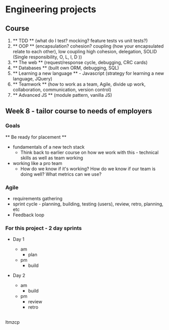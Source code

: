 # Engineering projects

## Course
1. ** TDD ** (what do I test? mocking? feature tests vs unit tests?)
2. ** OOP ** (encapsulation? cohesion? coupling (how your encapsulated relate to each other), low coupling high cohesion, delegation, SOLID (Single responsibility, O, L, I, D ))
3. ** The web ** (request/response cycle, debugging, CRC cards)
4. ** Databases ** (built own ORM, debugging, SQL)
5. ** Learning a new language ** - Javascript (strategy for learning a new language, JQuery)
6. ** Teamwork ** (how to work as a team, Agile, divide up work, collaboration, communication, version control)
7. ** Advanced JS ** (module pattern, vanilla JS)

## Week 8 - tailor course to needs of employers

### Goals

** Be ready for placement **
- fundamentals of a new tech stack
  - Think back to earlier course on how we work with this - technical skills as well as team working
- working like a pro team
  - How do we know if it's working?  How do we know if our team is doing well?  What metrics can we use?

### Agile
- requirements gathering
- sprint cycle - planning, building, testing (users), review, retro, planning, etc
- Feedback loop

### For this project - 2 day sprints
- Day 1
  - am
    - plan
  - pm
    - build

- Day 2
  - am
    - build
  - pm
    - review
    - retro

##

ltmzcp
